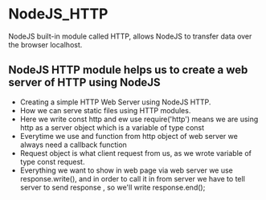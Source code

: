 # NodeJS_HTTP

NodeJS built-in module called HTTP, allows NodeJS to transfer data over the browser localhost.

## NodeJS HTTP module helps us to create a web server of HTTP using NodeJS

- Creating a simple HTTP Web Server using NodeJS HTTP.
- How we can serve static files using HTTP modules.
- Here we write const http and ew use require('http') means we are using http as a server object which is a variable of type const
- Everytime we use and function from http object of web server we always need a callback function
- Request object is what client request from us, as we wrote variable of type const request.
- Everything we want to show in web page via web server we use response.write(), and in order to call it in from server we have to tell server to send response , so we'll write response.end();

